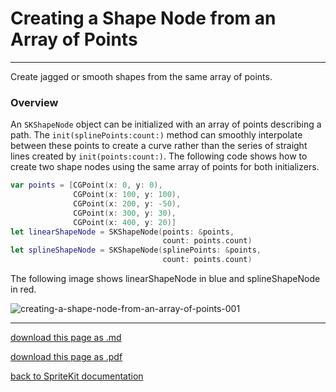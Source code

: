 # Creating a Shape Node from an Array of Points

------------------------

Create jagged or smooth shapes from the same array of points.

### Overview

An `SKShapeNode` object can be initialized with an array of points describing a path. The `init(splinePoints:count:)` method can smoothly interpolate between these points to create a curve rather than the series of straight lines created by `init(points:count:)`. The following code shows how to create two shape nodes using the same array of points for both initializers.

```swift
var points = [CGPoint(x: 0, y: 0),               
              CGPoint(x: 100, y: 100),               
              CGPoint(x: 200, y: -50),               
              CGPoint(x: 300, y: 30),               
              CGPoint(x: 400, y: 20)]         
let linearShapeNode = SKShapeNode(points: &points,                                   
                                  count: points.count)          
let splineShapeNode = SKShapeNode(splinePoints: &points,                                   
                                  count: points.count)
```

The following image shows linearShapeNode in blue and splineShapeNode in red.

![creating-a-shape-node-from-an-array-of-points-001](/images/034-skshapenode-creating-a-shape-node-from-an-array-of-points-001.png)

---------------------------------

[download this page as .md](https://raw.githubusercontent.com/retrokid/retrokid.github.io/master/tech_notes/spritekit_documentation/034-skshapenode-creating-a-shape-node-from-an-array-of-points.md)

[download this page as .pdf](https://github.com/retrokid/retrokid.github.io/raw/master/tech_notes/spritekit_documentation/034-skshapenode-creating-a-shape-node-from-an-array-of-points.pdf)

[back to SpriteKit documentation](./spritekit-documentation)
